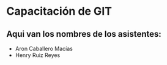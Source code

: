 
# Capacitación de GIT

## Aqui van los nombres de los asistentes:

- Aron Caballero Macías
- Henry Ruiz Reyes

